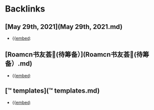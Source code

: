 
# Backlinks
## [May 29th, 2021](May 29th, 2021.md)
- {{[embed](embed.md):

## [Roamcn书友荟🥝(待筹备）](Roamcn书友荟🥝(待筹备）.md)
- {{[embed](embed.md):

## [™ templates](™ templates.md)
- {{[embed](embed.md):

